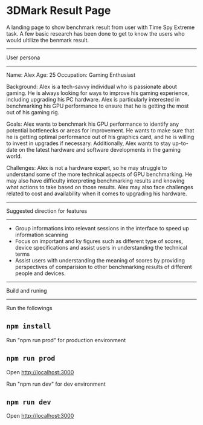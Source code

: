# 3DMark Result Page

A landing page to show benchmark result from user with Time Spy Extreme task. A few basic research has been done to get to know the users who would ultilize the benmark result.

***
User persona
***

Name: Alex
Age: 25
Occupation: Gaming Enthusiast

Background: Alex is a tech-savvy individual who is passionate about gaming. He is always looking for ways to improve his gaming experience, including upgrading his PC hardware. Alex is particularly interested in benchmarking his GPU performance to ensure that he is getting the most out of his gaming rig.

Goals: Alex wants to benchmark his GPU performance to identify any potential bottlenecks or areas for improvement. He wants to make sure that he is getting optimal performance out of his graphics card, and he is willing to invest in upgrades if necessary. Additionally, Alex wants to stay up-to-date on the latest hardware and software developments in the gaming world.

Challenges: Alex is not a hardware expert, so he may struggle to understand some of the more technical aspects of GPU benchmarking. He may also have difficulty interpreting benchmarking results and knowing what actions to take based on those results. Alex may also face challenges related to cost and availability when it comes to upgrading his hardware.

***
Suggested direction for features
***

- Group informations into relevant sessions in the interface to speed up information scanning
- Focus on important and ky figures such as different type of scores, device specifications and assist users in understanding the technical terms
- Assist users with understanding the meaning of scores by providing perspectives of comparision to other benchmarking results of different people and devices.

***
Build and runing
***

Run the followings

## `npm install`

Run "npm run prod" for production environment
## `npm run prod`
Open [http://localhost:3000](http://localhost:3000)

Run "npm run dev" for dev environment
## `npm run dev`
Open [http://localhost:3000](http://localhost:3000)